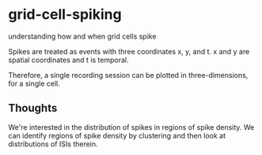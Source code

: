 # grid-cell-spiking
understanding how and when grid cells spike

Spikes are treated as events with three coordinates
x, y, and t.
x and y are spatial coordinates and t is temporal.

Therefore, a single recording session can be plotted in three-dimensions,
for a single cell.

## Thoughts

We're interested in the distribution of spikes
in regions of spike density.
We can identify regions of spike density by clustering
and then look at distributions of ISIs therein.
